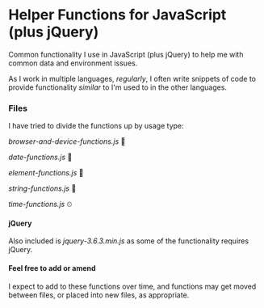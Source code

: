 # Helper Functions for JavaScript (plus jQuery)
Common functionality I use in JavaScript (plus jQuery) to help me with common data and environment issues.

As I work in multiple languages, *regularly*, I often write snippets of code to provide functionality *similar* to I'm used to in the other languages.

### Files
I have tried to divide the functions up by usage type:

*browser-and-device-functions.js* 📱

*date-functions.js* 📅

*element-functions.js* 🧪

*string-functions.js* 🧵

*time-functions.js* ⏲

#### jQuery
Also included is *jquery-3.6.3.min.js* as some of the functionality requires jQuery.

#### Feel free to add or amend
I expect to add to these functions over time, and functions may get moved between files, or placed into new files, as appropriate.
